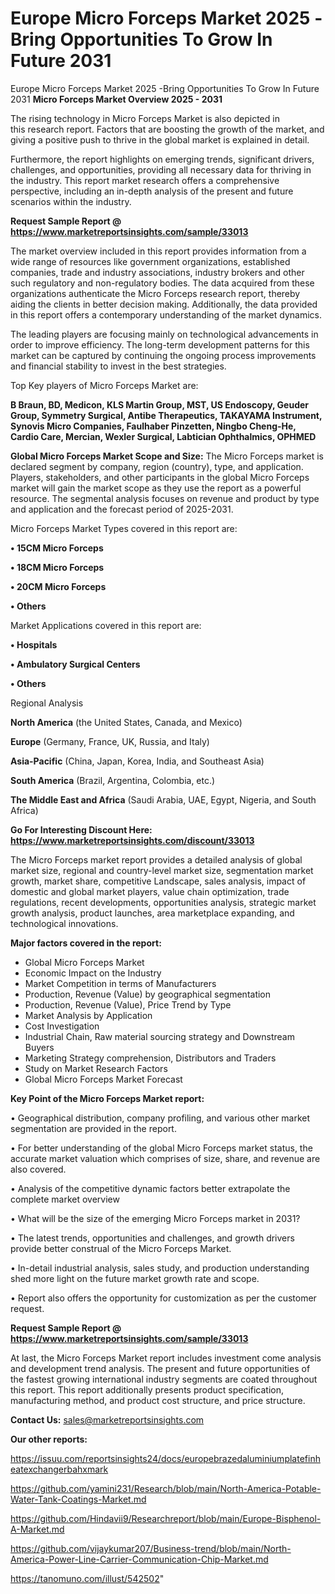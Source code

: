 # Europe Micro Forceps Market 2025 -Bring Opportunities To Grow In Future 2031
Europe Micro Forceps Market 2025 -Bring Opportunities To Grow In Future 2031
<Strong> Micro Forceps Market Overview 2025 - 2031</strong>

The rising technology in Micro Forceps Market is also depicted in this research report. Factors that are boosting the growth of the market, and giving a positive push to thrive in the global market is explained in detail.

Furthermore, the report highlights on emerging trends, significant drivers, challenges, and opportunities, providing all necessary data for thriving in the industry. This report market research offers a comprehensive perspective, including an in-depth analysis of the present and future scenarios within the industry.

<strong>Request Sample Report @ <a href=https://www.marketreportsinsights.com/sample/33013>https://www.marketreportsinsights.com/sample/33013</a></strong>

The market overview included in this report provides information from a wide range of resources like government organizations, established companies, trade and industry associations, industry brokers and other such regulatory and non-regulatory bodies. The data acquired from these organizations authenticate the Micro Forceps research report, thereby aiding the clients in better decision making. Additionally, the data provided in this report offers a contemporary understanding of the market dynamics.

The leading players are focusing mainly on technological advancements in order to improve efficiency. The long-term development patterns for this market can be captured by continuing the ongoing process improvements and financial stability to invest in the best strategies.

Top Key players of Micro Forceps Market are:

<strong>B Braun, BD, Medicon, KLS Martin Group, MST, US Endoscopy, Geuder Group, Symmetry Surgical, Antibe Therapeutics, TAKAYAMA Instrument, Synovis Micro Companies, Faulhaber Pinzetten, Ningbo Cheng-He, Cardio Care, Mercian, Wexler Surgical, Labtician Ophthalmics, OPHMED</strong>

<strong><b>Global Micro Forceps Market Scope and Size:</b></strong>
The Micro Forceps market is declared segment by company, region (country), type, and application. Players, stakeholders, and other participants in the global Micro Forceps market will gain the market scope as they use the report as a powerful resource. The segmental analysis focuses on revenue and product by type and application and the forecast period of 2025-2031.

Micro Forceps Market Types covered in this report are:

<strong>•  15CM Micro Forceps

•  18CM Micro Forceps

•  20CM Micro Forceps

•  Others</strong>

Market Applications covered in this report are:

<strong>•  Hospitals

•  Ambulatory Surgical Centers

•  Others</strong> 

Regional Analysis

<strong>North America</strong> (the United States, Canada, and Mexico)

<strong>Europe</strong> (Germany, France, UK, Russia, and Italy)

<strong>Asia-Pacific</strong> (China, Japan, Korea, India, and Southeast Asia)

<strong>South America</strong> (Brazil, Argentina, Colombia, etc.)

<strong>The Middle East and Africa</strong> (Saudi Arabia, UAE, Egypt, Nigeria, and South Africa)

<strong>Go For Interesting Discount Here: <a href=https://www.marketreportsinsights.com/discount/33013>https://www.marketreportsinsights.com/discount/33013</a></strong>

The Micro Forceps market report provides a detailed analysis of global market size, regional and country-level market size, segmentation market growth, market share, competitive Landscape, sales analysis, impact of domestic and global market players, value chain optimization, trade regulations, recent developments, opportunities analysis, strategic market growth analysis, product launches, area marketplace expanding, and technological innovations.

<strong><b>Major factors covered in the report:</b></strong>
<ul>
  <li>Global Micro Forceps Market </li>
  <li>Economic Impact on the Industry</li>
  <li>Market Competition in terms of Manufacturers</li>
  <li>Production, Revenue (Value) by geographical segmentation</li>
  <li>Production, Revenue (Value), Price Trend by Type</li>
  <li>Market Analysis by Application</li>
  <li>Cost Investigation</li>
  <li>Industrial Chain, Raw material sourcing strategy and Downstream Buyers</li>
  <li>Marketing Strategy comprehension, Distributors and Traders</li>
  <li>Study on Market Research Factors</li>
  <li>Global Micro Forceps Market Forecast</li>
</ul>

<strong><b>Key Point of the Micro Forceps Market report:</b></strong>

• Geographical distribution, company profiling, and various other market segmentation are provided in the report.

• For better understanding of the global Micro Forceps market status, the accurate market valuation which comprises of size, share, and revenue are also covered.

• Analysis of the competitive dynamic factors better extrapolate the complete market overview

• What will be the size of the emerging Micro Forceps market in 2031?

• The latest trends, opportunities and challenges, and growth drivers provide better construal of the Micro Forceps Market.

• In-detail industrial analysis, sales study, and production understanding shed more light on the future market growth rate and scope.

• Report also offers the opportunity for customization as per the customer request.

<strong>Request Sample Report @ <a href=https://www.marketreportsinsights.com/sample/33013>https://www.marketreportsinsights.com/sample/33013</a></strong>

At last, the Micro Forceps Market report includes investment come analysis and development trend analysis. The present and future opportunities of the fastest growing international industry segments are coated throughout this report. This report additionally presents product specification, manufacturing method, and product cost structure, and price structure.

<strong>Contact Us:</strong>
sales@marketreportsinsights.com

<strong>Our other reports:</strong>

<a href=https://issuu.com/reportsinsights24/docs/europebrazedaluminiumplatefinheatexchangerbahxmark>https://issuu.com/reportsinsights24/docs/europebrazedaluminiumplatefinheatexchangerbahxmark</a>

<a href=https://github.com/yamini231/Research/blob/main/North-America-Potable-Water-Tank-Coatings-Market.md>https://github.com/yamini231/Research/blob/main/North-America-Potable-Water-Tank-Coatings-Market.md</a>

<a href=https://github.com/Hindavii9/Researchreport/blob/main/Europe-Bisphenol-A-Market.md>https://github.com/Hindavii9/Researchreport/blob/main/Europe-Bisphenol-A-Market.md</a>

<a href=https://github.com/vijaykumar207/Business-trend/blob/main/North-America-Power-Line-Carrier-Communication-Chip-Market.md>https://github.com/vijaykumar207/Business-trend/blob/main/North-America-Power-Line-Carrier-Communication-Chip-Market.md</a>

<a href=https://tanomuno.com/illust/542502>https://tanomuno.com/illust/542502</a>"
